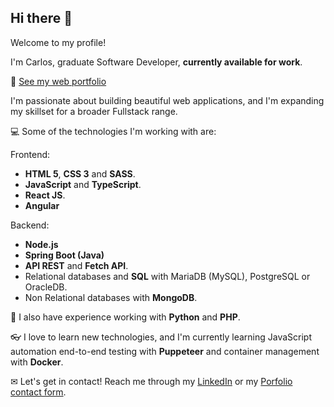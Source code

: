 ## Hi there 👋

Welcome to my profile!

I'm Carlos, graduate Software Developer, **currently available for work**.


💼 [See my web portfolio](https://carlos-quintana.github.io/)


I'm passionate about building beautiful web applications, and I'm expanding my skillset for a broader Fullstack range.


💻 Some of the technologies I'm working with are:

Frontend:
- **HTML 5**, **CSS 3** and **SASS**.
- **JavaScript** and **TypeScript**.
- **React JS**.
- **Angular**

Backend:
- **Node.js**
- **Spring Boot (Java)**
- **API REST** and **Fetch API**.
- Relational databases and **SQL** with MariaDB (MySQL), PostgreSQL or OracleDB.
- Non Relational databases with **MongoDB**.

📝 I also have experience working with **Python** and **PHP**.

👓 I love to learn new technologies, and I'm currently learning JavaScript automation end-to-end testing with  **Puppeteer** and container management with **Docker**.

✉ Let's get in contact! Reach me through my [LinkedIn](https://www.linkedin.com/in/carlos-quintana-a82541225/) or my [Porfolio contact form](https://carlos-quintana.github.io/#contact).
